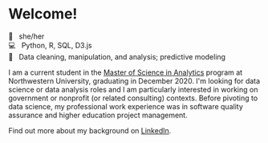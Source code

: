 <!--
**lauriemerrell/lauriemerrell** is a ✨ _special_ ✨ repository because its `README.md` (this file) appears on your GitHub profile. -->

# Welcome!

👤 &nbsp; she/her\
💻 &nbsp; Python, R, SQL, D3.js\
🔢 &nbsp; Data cleaning, manipulation, and analysis; predictive modeling

I am a current student in the [Master of Science in Analytics](https://www.mccormick.northwestern.edu/analytics/) program at Northwestern University, graduating in December 2020. I'm looking for data science or data analysis roles and I am particularly interested in working on government or nonprofit (or related consulting) contexts. Before pivoting to data science, my professional work experience was in software quality assurance and higher education project management. 

Find out more about my background on [LinkedIn](https://www.linkedin.com/in/laurie-merrell/).
